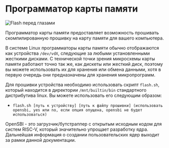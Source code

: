 # Программатор карты памяти
![Flash перед глазами](block:oc2r:flash_memory_flasher)

Программатор карты памяти предоставляет возможность прошивать скомпилированную прошивку на карту памяти для вашего компьютера.

В системе Linux программаторы карты памяти обычно отображаются как устройства `/dev/vdX`, следующие за любыми установленными жесткими дисками. С технической точки зрения микросхемы карты памяти работают точно так же, как дискеты или жесткий диск, поэтому вы можете использовать их для хранения или обмена данными, хотя в первую очередь они предназначены для хранения микропрограмм.

Для прошивки устройства необходимо использовать скрипт `flash.sh`, который находится в директории `/mnt/builtin/bin` стандартного дистрибутива linux. Вы можете использовать его следующим образом:

- `flash.sh [путь к устройству] [путь к файлу прошивки] (использовать opensbi, yes или no, если опция опущена, opensbi не будет использоваться)`

OpenSBI - это загрузчик/бутстраппер с открытым исходным кодом для систем RISC-V, который значительно упрощает разработку ядра. Дальнейшая информация о создании пользовательских ядер выходит за рамки данной документации.